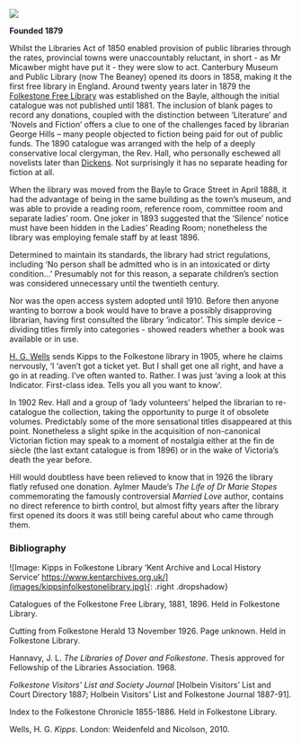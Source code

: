 <a href="https://dev.visual-essays.app"><img src="https://dev-visual-essays.netlify.app/images/ve-button.png"></a> <param ve-config title="Folkestone Free Library" author=" " layout="vtl" banner="https://upload.wikimedia.org/wikipedia/commons/c/cd/39_of_%27Property_Register%2C_Folkestone%27_%2811201985076%29.jpg">

**Founded 1879**

<param ve-entity eid="Q26370404" aliases="Canterbury Museum and Public Library">
<param ve-entity eid="Q26314337" aliases="Folkestone Free Library">
<param ve-entity eid="Q26627877" aliases="Bayle">
<param ve-entity eid="Q107306323" aliases="Grace Street">

Whilst the Libraries Act of 1850 enabled provision of public libraries through the rates, provincial towns were unaccountably reluctant, in short -  as Mr Micawber might have put it - they were slow to act. Canterbury Museum and Public Library (now The Beaney) opened its doors in 1858, making it the first free library in England.
Around twenty years later in 1879 the [Folkestone Free Library](https://webapps.kent.gov.uk/KCC.Libraries.Web.Sites.Public/LibraryDetails.aspx?aid=0&lid=32&uprn=50040690) was established on the Bayle,  although the initial catalogue was not published until 1881. The inclusion of blank pages to record any donations, coupled with the distinction between ‘Literature’ and ‘Novels and Fiction’ offers a clue to one of the challenges faced by librarian George Hills – many people objected to fiction being paid for out of public funds. The 1890 catalogue was arranged with the help of a deeply conservative local clergyman, the Rev. Hall, who personally eschewed all novelists later than [Dickens](https://kent-maps.online/dickens). Not surprisingly it has no separate heading for fiction at all. 
<param ve-map primary center="Q26370404" zoom="10">
<param ve-map primary center="Q26314337" zoom="10">
<param ve-image url="https://www.geograph.org.uk/photo/6441598" label="Folkestone Library" attribution="Photo © Wayland Smith">
<param ve-image url="https://upload.wikimedia.org/wikipedia/commons/4/4d/Canterbury_Library_main_entrance.jpg" label="Canterbury Library" attribution="DaKey2insight, CC BY-SA 4.0 <https://creativecommons.org/licenses/by-sa/4.0>, via Wikimedia Commons">

When the library was moved from the Bayle to Grace Street in April 1888, it had the advantage of being in the same building as the town’s museum, and was able to provide a reading room, reference room, committee room and separate ladies’ room. One joker in 1893 suggested that the ‘Silence’ notice must have been hidden in the Ladies’ Reading Room;  nonetheless the library was employing female staff by at least 1896.  
<param ve-map primary center="Q26627877" zoom="10">
<param ve-map primary center="Q107306323" zoom="10">
<param ve-image url="https://s2.geograph.org.uk/geophotos/06/44/15/6441598_45f93e8d_1024x1024.jpg" label="Folkestone Library" attribution="© Copyright Wayland Smith and licensed for reuse under this Creative Commons Licence.">

Determined to maintain its standards, the library had strict regulations, including ‘No person shall be admitted who is in an intoxicated or dirty condition…’  Presumably not for this reason, a separate children’s section was considered unnecessary until the twentieth century. 
<param ve-image url="(images/library indicator1.jpg)" label="Library Indicator ‘Kent Archive and Local History Service" attribution="https://www.kentarchives.org.uk/">

Nor was the open access system adopted until 1910. Before then anyone wanting to borrow a book would have to brave a possibly disapproving librarian, having first consulted the library ‘indicator’. This simple device – dividing titles firmly into categories - showed readers whether a book was available or in use. 

[H. G. Wells](/20c/20c-wellshg-biography) sends Kipps to the Folkestone library in 1905, where he claims nervously, ‘I ‘aven’t got a ticket yet. But I shall get one all right, and have a go in at reading. I’ve often wanted to. Rather. I was just ‘aving a look at this Indicator. First-class idea. Tells you all you want to know’. 

In 1902 Rev. Hall and a group of ‘lady volunteers’ helped the librarian to re-catalogue the collection, taking the opportunity to purge it of obsolete volumes. Predictably some of the more sensational titles disappeared at this point. Nonetheless a slight spike in the acquisition of non-canonical Victorian fiction may speak to a moment of nostalgia either at the fin de siècle (the last extant catalogue is from 1896) or in the wake of Victoria’s death the year before. 

Hill would doubtless have been relieved to know that in 1926 the library flatly refused one donation. Aylmer Maude’s _The Life of Dr Marie Stopes_ commemorating the famously controversial _Married Love_ author, contains no direct reference to birth control, but almost fifty years after the library first opened its doors it was still being careful about who came through them. 

### Bibliography

![Image: Kipps in Folkestone Library ‘Kent Archive and Local History Service’ https://www.kentarchives.org.uk/](images/kippsinfolkestonelibrary.jpg){: .right .dropshadow}

Catalogues of the Folkestone Free Library, 1881, 1896. Held in Folkestone Library.

Cutting from Folkestone Herald 13 November 1926. Page unknown. Held in Folkestone 
  Library.

Hannavy, J. L. _The Libraries of Dover and Folkestone_. Thesis approved for 
  Fellowship of the Libraries Association. 1968.

_Folkestone Visitors’ List and Society Journal_ [Holbein Visitors’ List and Court Directory 1887; 
  Holbein Visitors’ List and Folkestone Journal 1887-91].

Index to the Folkestone Chronicle 1855-1886. Held in Folkestone Library.

Wells, H. G. _Kipps_. London: Weidenfeld and Nicolson, 2010.
